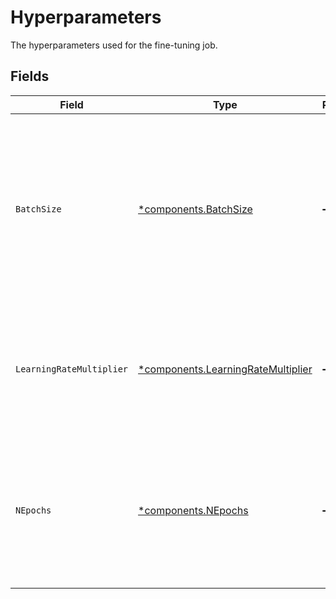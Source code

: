 # Hyperparameters

The hyperparameters used for the fine-tuning job.


## Fields

| Field                                                                                                                                    | Type                                                                                                                                     | Required                                                                                                                                 | Description                                                                                                                              |
| ---------------------------------------------------------------------------------------------------------------------------------------- | ---------------------------------------------------------------------------------------------------------------------------------------- | ---------------------------------------------------------------------------------------------------------------------------------------- | ---------------------------------------------------------------------------------------------------------------------------------------- |
| `BatchSize`                                                                                                                              | [*components.BatchSize](../../models/components/batchsize.md)                                                                            | :heavy_minus_sign:                                                                                                                       | Number of examples in each batch. A larger batch size means that model parameters<br/>are updated less frequently, but with lower variance.<br/> |
| `LearningRateMultiplier`                                                                                                                 | [*components.LearningRateMultiplier](../../models/components/learningratemultiplier.md)                                                  | :heavy_minus_sign:                                                                                                                       | Scaling factor for the learning rate. A smaller learning rate may be useful to avoid<br/>overfitting.<br/>                               |
| `NEpochs`                                                                                                                                | [*components.NEpochs](../../models/components/nepochs.md)                                                                                | :heavy_minus_sign:                                                                                                                       | The number of epochs to train the model for. An epoch refers to one full cycle<br/>through the training dataset.<br/>                    |